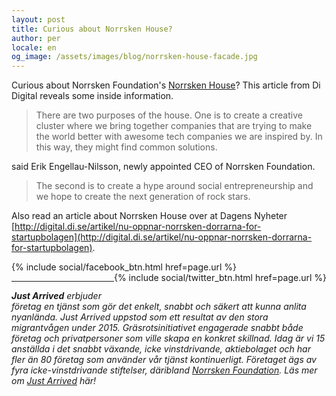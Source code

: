 ```yaml
---
layout: post
title: Curious about Norrsken House?
author: per
locale: en
og_image: /assets/images/blog/norrsken-house-facade.jpg
---
```


Curious about Norrsken Foundation's [Norrsken House](http://www.norrskenfoundation.org/norrskenhouse/)? This article from Di Digital reveals some inside information.

> There are two purposes of the house. One is to create a creative cluster where we bring together companies that are trying to make the world better with awesome tech companies we are inspired by. In this way, they might find common solutions.

said Erik Engellau-Nilsson, newly appointed CEO of Norrsken Foundation.

> The second is to create a hype around social entrepreneurship and we hope to create the next generation of rock stars.

Also read an article about Norrsken House over at Dagens Nyheter [http://digital.di.se/artikel/nu-oppnar-norrsken-dorrarna-for-startupbolagen](http://digital.di.se/artikel/nu-oppnar-norrsken-dorrarna-for-startupbolagen).

<div style="display:inline-block;">
  {% include social/facebook_btn.html href=page.url %}
</div>
<div style="display:inline-block;float:right">
  {% include social/twitter_btn.html href=page.url %}
  <br><br>
</div>

---

_**Just Arrived** erbjuder företag en tjänst som gör det enkelt, snabbt och säkert att kunna anlita nyanlända. Just Arrived uppstod som ett resultat av den stora migrantvågen under 2015. Gräsrotsinitiativet engagerade snabbt både företag och privatpersoner som ville skapa en konkret skillnad. Idag är vi 15 anställda i det snabbt växande, icke vinstdrivande, aktiebolaget och har fler än 80 företag som använder vår tjänst kontinuerligt. Företaget ägs av fyra icke-vinstdrivande stiftelser, däribland [Norrsken Foundation](http://norrskenfoundation.org). Läs mer om [Just Arrived](https://justarrived.se) här!_
